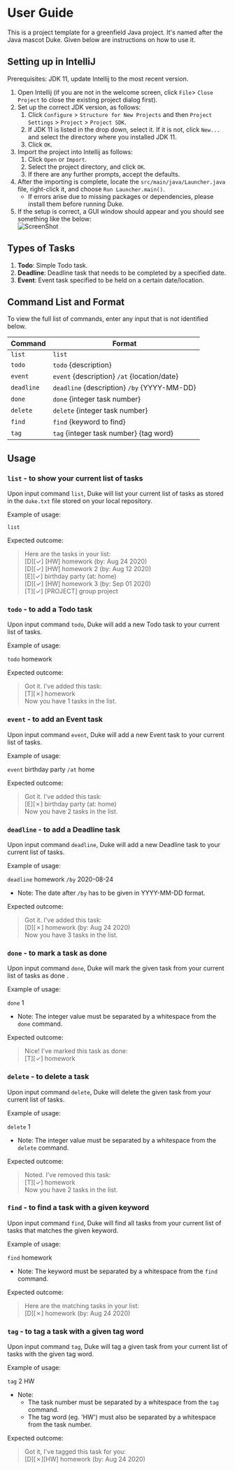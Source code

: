 # User Guide
This is a project template for a greenfield Java project. It's named after the Java mascot Duke. Given below are instructions on how to use it.

## Setting up in IntelliJ
Prerequisites: JDK 11, update Intellij to the most recent version.

1. Open Intellij (if you are not in the welcome screen, click `File`> `Close Project` to close the existing project dialog first).
2. Set up the correct JDK version, as follows:
    1. Click `Configure` > `Structure for New Projects` and then `Project Settings` > `Project` > `Project SDK`.
    2. If JDK 11 is listed in the drop down, select it. If it is not, click `New...` and select the directory where you installed JDK 11.
    3. Click `OK`.
3. Import the project into Intellij as follows:
    1. Click `Open` or `Import`.
    2. Select the project directory, and click `OK`.
    3. If there are any further prompts, accept the defaults.
4. After the importing is complete, locate the `src/main/java/Launcher.java` file, right-click it, and choose `Run Launcher.main()`. 
    * If errors arise due to missing packages or dependencies, please install them before running Duke.
5. If the setup is correct, a GUI window should appear and you should see something like the below:
<br/> ![ScreenShot](https://github.com/yeohhq/ip/blob/branch-A-UserGuide/src/main/resources/images/Default.png?raw=true)


## Types of Tasks
1. **Todo**: Simple Todo task.
2. **Deadline**:  Deadline task that needs to be completed by a specified date.
3. **Event**: Event task specified to be held on a certain date/location.

## Command List and Format
To view the full list of commands, enter any input that is not identified below.

| Command    | Format                                      |
|------------|---------------------------------------------|
| `list`     | `list`                                      |
| `todo`     | `todo` {description}                        |
| `event`    | `event` {description} `/at` {location/date} |
| `deadline` | `deadline` {description} `/by` {YYYY-MM-DD} |
| `done`     | `done` {integer task number}                |
| `delete`   | `delete` {integer task number}              |
| `find`     | `find` {keyword to find}                    |
| `tag`      | `tag` {integer task number} {tag word}      |

## Usage

### `list` - to show your current list of tasks

Upon input command `list`, Duke will list your current list of tasks as stored in the `duke.txt` file stored on your local repository.

Example of usage: 

`list`

Expected outcome:

>Here are the tasks in your list:
<br/>[D][✓] [HW] homework (by: Aug 24 2020)
<br/>[D][✓] [HW] homework 2 (by: Aug 12 2020)
<br/>[E][✓] birthday party (at: home)
<br/>[D][✓] [HW] homework 3 (by: Sep 01 2020)
<br/>[T][✓] [PROJECT] group project

### `todo` - to add a Todo task

Upon input command `todo`, Duke will add a new Todo task to your current list of tasks.

Example of usage: 

`todo` homework

Expected outcome:

>Got it. I've added this task:
<br/>[T][✗] homework
<br/>Now you have 1 tasks in the list.

### `event` - to add an Event task

Upon input command `event`, Duke will add a new Event task to your current list of tasks.

Example of usage: 

`event` birthday party `/at` home

Expected outcome:

>Got it. I've added this task:
<br/>[E][✗] birthday party (at: home)
<br/>Now you have 2 tasks in the list.

### `deadline` - to add a Deadline task

Upon input command `deadline`, Duke will add a new Deadline task to your current list of tasks.

Example of usage: 

`deadline` homework `/by` 2020-08-24
* Note: The date after `/by` has to be given in YYYY-MM-DD format.

Expected outcome:

>Got it. I've added this task:
<br/>[D][✗] homework (by: Aug 24 2020)
<br/>Now you have 3 tasks in the list.

### `done` - to mark a task as done

Upon input command `done`, Duke will mark the given task from your current list of tasks as done .

Example of usage: 

`done` 1
* Note: The integer value must be separated by a whitespace from the `done` command.

Expected outcome:

>Nice! I've marked this task as done:
<br/>[T][✓] homework

### `delete` - to delete a task

Upon input command `delete`, Duke will delete the given task from your current list of tasks.

Example of usage: 

`delete` 1
* Note: The integer value must be separated by a whitespace from the `delete` command.

Expected outcome:

>Noted. I've removed this task:
<br/>[T][✓] homework
<br/>Now you have 2 tasks in the list.

### `find` - to find a task with a given keyword

Upon input command `find`, Duke will find all tasks from your current list of tasks that matches the given keyword.

Example of usage: 

`find` homework
* Note: The keyword must be separated by a whitespace from the `find` command.

Expected outcome:

>Here are the matching tasks in your list:
<br/>[D][✗] homework (by: Aug 24 2020)

### `tag` - to tag a task with a given tag word

Upon input command `tag`, Duke will tag a given task from your current list of tasks with the given tag word.

Example of usage: 

`tag` 2 HW
* Note: 
    * The task number must be separated by a whitespace from the `tag` command.
    * The tag word (eg. 'HW') must also be separated by a whitespace from the task number.

Expected outcome:

>Got it, I've tagged this task for you:
<br/>[D][✗][HW] homework (by: Aug 24 2020)
